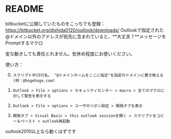 # README #
bitbucketに公開していたものをこっちでも登録：https://bitbucket.org/dishida0120/outlook/downloads/
Outlookで指定された@ドメイン以外のアドレスが宛先に含まれていると、**大丈夫？**メッセージをPromptするマクロ

変な動きしても責任とれません。気休め程度にお使いください。

使い方：

0.     スクリプト中15行名。 "@ドメインネームをここに指定"を指定のドメインに置き換える(例：@hogehoge.com)

1.     Outlook > File > options > セキュリティセンター > macro > 全てのマクロに対して警告を表示する

2.     Outlook > File > options > ユーザのリボン設定 > 開発タブを表示

3.     開発タブ > Visual Basic > this outlook sessionを開く > スクリプトをコピー＆ペースト > outlook再起動

outlook2010以上なら動くはずです
